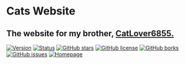 # Cats Website

## The website for my brother, [CatLover6855.](https://www.roblox.com/users/129701348/profile "Check out CatLover6855's Roblox Page")

[![Version](https://img.shields.io/badge/Version-1.0.0-green.svg?style=flat-square)](https://github.com/FHGDev/cats-website/releases)
[![Status](https://img.shields.io/badge/Status-Ready-green.svg?style=flat-square)]()
[![GitHub stars](https://img.shields.io/github/stars/FHGDev/cats-website.svg?style=flat-square)](https://github.com/FHGDev/cats-website/stargazers)
[![GitHub license](https://img.shields.io/github/license/FHGDev/cats-website.svg?style=flat-square)](https://github.com/FHGDev/cats-website/blob/master/LICENSE)
[![GitHub borks](https://img.shields.io/github/forks/FHGDev/cats-website.svg?style=flat-square)](https://github.com/FHGDev/cats-website/network)
[![GitHub issues](https://img.shields.io/github/issues/FHGDev/cats-website.svg?style=flat-square)](https://github.com/FHGDev/cats-website/issues)
[![Homepage](https://img.shields.io/badge/homepage-F96854.svg?style=flat-square)](https://catloverlovescats.tk/home "Go to CatLover's Homepage")
